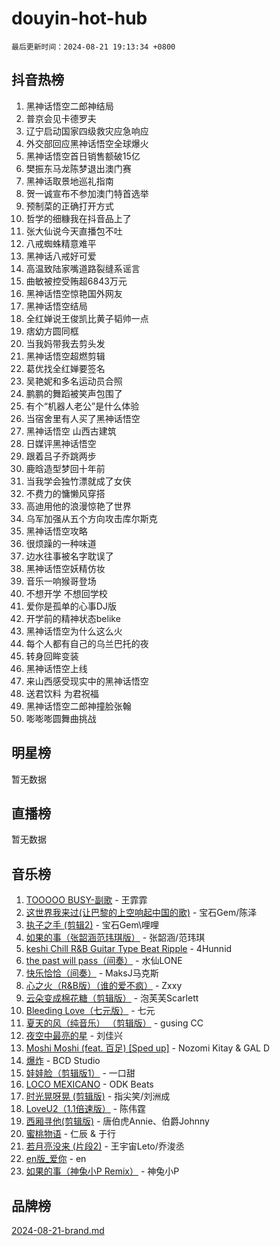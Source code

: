 # douyin-hot-hub

`最后更新时间：2024-08-21 19:13:34 +0800`

## 抖音热榜

1. 黑神话悟空二郎神结局
1. 普京会见卡德罗夫
1. 辽宁启动国家四级救灾应急响应
1. 外交部回应黑神话悟空全球爆火
1. 黑神话悟空首日销售额破15亿
1. 樊振东马龙陈梦退出澳门赛
1. 黑神话取景地巡礼指南
1. 贺一诚宣布不参加澳门特首选举
1. 预制菜的正确打开方式
1. 哲学的细糠我在抖音品上了
1. 张大仙说今天直播包不吐
1. 八戒蜘蛛精意难平
1. 黑神话八戒好可爱
1. 高温致陆家嘴道路裂缝系谣言
1. 曲敏被控受贿超6843万元
1. 黑神话悟空惊艳国外网友
1. 黑神话悟空结局
1. 全红婵说王俊凯比黄子韬帅一点
1. 痞幼方圆同框
1. 当我妈带我去剪头发
1. 黑神话悟空超燃剪辑
1. 葛优找全红婵要签名
1. 吴艳妮和多名运动员合照
1. 鹏鹏的舞蹈被笑声包围了
1. 有个“机器人老公”是什么体验
1. 当宿舍里有人买了黑神话悟空
1. 黑神话悟空 山西古建筑
1. 日媒评黑神话悟空
1. 跟着吕子乔跳两步
1. 鹿晗造型梦回十年前
1. 当我学会独竹漂就成了女侠
1. 不费力的慵懒风穿搭
1. 高迪用他的浪漫惊艳了世界
1. 乌军加强从五个方向攻击库尔斯克
1. 黑神话悟空攻略
1. 很烦躁的一种味道
1. 边水往事被名字耽误了
1. 黑神话悟空妖精仿妆
1. 音乐一响猴哥登场
1. 不想开学 不想回学校
1. 爱你是孤单的心事DJ版
1. 开学前的精神状态belike
1. 黑神话悟空为什么这么火
1. 每个人都有自己的乌兰巴托的夜
1. 转身回眸变装
1. 黑神话悟空上线
1. 来山西感受现实中的黑神话悟空
1. 送君饮料 为君祝福
1. 黑神话悟空二郎神撞脸张翰
1. 嘭嘭嘭圆舞曲挑战

## 明星榜

暂无数据

## 直播榜

暂无数据

## 音乐榜

1. [TOOOOO BUSY-副歌](https://sf5-hl-cdn-tos.douyinstatic.com/obj/tos-cn-ve-2774/o0fmjGZetNDjSM5EimFs2QlzBg30YgByJMRQrC) - 王霏霏
1. [这世界我来过(让巴黎的上空响起中国的歌)](https://sf3-cdn-tos.douyinstatic.com/obj/tos-cn-ve-2774/o4wXzBftoUMHKWsiWRwtI9iiGWnO8zjCBxAaAb) - 宝石Gem/陈泽
1. [执子之手 (剪辑2)](https://sf5-hl-cdn-tos.douyinstatic.com/obj/tos-cn-ve-2774/oUoZLQjCc31XzqsBnBQUNgeKtYPBcgbFDwtfcu) - 宝石Gem\哩哩
1. [如果的事（张韶涵范玮琪版）](https://sf3-cdn-tos.douyinstatic.com/obj/tos-cn-ve-2774/owI7MDDyzHddFIDNOFiTf8qYP1fafEiAgmjsCv) - 张韶涵/范玮琪
1. [keshi Chill R&B Guitar Type Beat Ripple](https://sf5-hl-cdn-tos.douyinstatic.com/obj/tos-cn-ve-2774/okQIfmitAB3HpgZQo0YCEFEACcDhQngn0fkFIC) - 4Hunnid
1. [the past will pass（间奏）](https://sf5-hl-cdn-tos.douyinstatic.com/obj/tos-cn-ve-2774/oYi1aFWqIjwzlvAuryrQIMAFSoPpJyicp6BiZ) - 水仙LONE
1. [快乐恰恰（间奏）](https://sf6-cdn-tos.douyinstatic.com/obj/tos-cn-ve-2774/oMesum3HvWQXJxuMFeVYzf54o2QzH5aEBPOCAn) - MaksJ马克斯
1. [心之火（R&B版）（谁的爱不疯）](https://sf5-hl-cdn-tos.douyinstatic.com/obj/tos-cn-ve-2774/okemkEDaIBBE3OosftCgMxlFkLQZRw37t36ZQv) - Zxxy
1. [云朵变成棉花糖（剪辑版）](https://sf3-cdn-tos.douyinstatic.com/obj/tos-cn-ve-2774/o8LC84GQLALFfXeyJmh8KE61byVQYMMeAZLfEI) - 泡芙芙Scarlett
1. [Bleeding Love（七元版）](https://sf5-hl-cdn-tos.douyinstatic.com/obj/tos-cn-ve-2774/oEgC9eZFHQ1MfSRnrfkzFp8AayDWqAQMABBgUs) - 七元
1. [夏天的风（纯音乐） （剪辑版）](https://sf5-hl-cdn-tos.douyinstatic.com/obj/tos-cn-ve-2774/oUzLjBZZFQAoNRmGokEeD5zfQCObp6UeFAnTa6) - gusing CC
1. [夜空中最亮的星](https://sf5-hl-cdn-tos.douyinstatic.com/obj/tos-cn-ve-2774/o4IfgGwqqnFeXEMGaS8JBzJAdayAaCeoxqbjCD) - 刘佳兴
1. [Moshi Moshi (feat. 百足) [Sped up]](https://sf5-hl-cdn-tos.douyinstatic.com/obj/tos-cn-ve-2774/ocCPFQcXJLeroaIdQLIGAoeeYM3OAUYGDguHXz) - Nozomi Kitay & GAL D
1. [爆炸](https://sf5-hl-cdn-tos.douyinstatic.com/obj/tos-cn-ve-2774/4abeb6e3794342cf9e7ce20282badd15) - BCD Studio
1. [娃娃脸（剪辑版1）](https://sf5-hl-cdn-tos.douyinstatic.com/obj/tos-cn-ve-2774/oIimSCgQoNUePTAZ1Ba7TeADY4KetGYsVFeaaB) - 一口甜
1. [LOCO MEXICANO](https://sf5-hl-cdn-tos.douyinstatic.com/obj/tos-cn-ve-2774/owxVoxJorA4ILBfsMAjU6t7O1xW9w0tS7EYzh6) - ODK Beats
1. [时光晃呀晃 (剪辑版)](https://sf5-hl-cdn-tos.douyinstatic.com/obj/tos-cn-ve-2774/o8ACeQem3gwI1x3GIYGAfKG0LJebKFRJDwRwyW) - 指尖笑/刘洲成
1. [LoveU2（1.1倍速版）](https://sf3-cdn-tos.douyinstatic.com/obj/tos-cn-ve-2774/oQMeDffLaEmgMwgCOEMAFCI6INzoFPgWdD0rsa) - 陈伟霆
1. [西厢寻他(剪辑版)](https://sf5-hl-cdn-tos.douyinstatic.com/obj/tos-cn-ve-2774/oUsAVfAQKlRNxEv5qxvIB8o5qmIWUcXbzJKJhw) - 唐伯虎Annie、伯爵Johnny
1. [蜜桃物语](https://sf5-hl-cdn-tos.douyinstatic.com/obj/tos-cn-ve-2774/oIhOSCZtIACtYU4XQkngiW9kCBfVD1Fz9IYeqL) - 仁辰 & 于行
1. [若月亮没来 (片段2)](https://sf3-cdn-tos.douyinstatic.com/obj/tos-cn-ve-2774/ocQavLLjkCOeDxGyYeIMGgNAIwJ0QXE1Ve3Fzv) - 王宇宙Leto/乔浚丞
1. [en版_爱你](https://sf5-hl-cdn-tos.douyinstatic.com/obj/tos-cn-ve-2774/oEDn5OQWGwJcMoiXFPLTgUzBICetMfDgIfAjaa) - en
1. [如果的事（神兔小P Remix）](https://sf3-cdn-tos.douyinstatic.com/obj/tos-cn-ve-2774/okHtAffz3g4ZB0BMQn9iC9BC6AciI3xCmgQTqt) - 神兔小P

## 品牌榜

[2024-08-21-brand.md](2024-08-21-brand.md)
